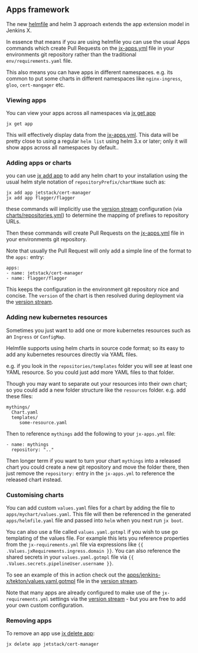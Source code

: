 ## Apps framework

The new [helmfile](https://github.com/roboll/helmfile) and helm 3 approach extends the app extension model in Jenkins X.

In essence that means if you are using helmfile you can use the usual Apps commands which create Pull Requests on the [jx-apps.yml](https://github.com/jenkins-x-labs/boot-helmfile-poc/blob/master/jx-apps.yml) file in your environments git repository rather than the traditional `env/requirements.yaml` file.

This also means you can have apps in different namespaces. e.g. its common to put some charts in different namespaces like `nginx-ingress`, `gloo`, `cert-mangager` etc.

### Viewing apps

You can view your apps across all namespaces via [jx get app](https://jenkins-x.io/commands/jx_get_apps/)

``` 
jx get app
```

This will effectively display data from the [jx-apps.yml](https://github.com/jenkins-x-labs/boot-helmfile-poc/blob/master/jx-apps.yml). This data will be pretty close to using a regular `helm list` using helm 3.x or later; only it will show apps across all namespaces by default..

### Adding apps or charts

you can use [jx add app](https://jenkins-x.io/commands/jx_add_app/) to add any helm chart to your installation using the usual helm style notation of `repositoryPrefix/chartName` such as:

```
jx add app jetstack/cert-manager
jx add app flagger/flagger

```

these commands will implicitly use the [version stream](https://jenkins-x.io/docs/concepts/version-stream/) configuration (via [charts/repositories.yml](https://github.com/jenkins-x/jenkins-x-versions/blob/master/charts/repositories.yml)) to determine the mapping of prefixes to repository URLs.

Then these commands will create Pull Requests on the [jx-apps.yml](https://github.com/jenkins-x-labs/boot-helmfile-poc/blob/master/jx-apps.yml) file in your environments git repository.

Note that usually the Pull Request will only add a simple line of the format to the `apps:` entry:

```
apps:
- name: jetstack/cert-manager 
- name: flagger/flagger
``` 

This keeps the configuration in the environment git repository nice and concise. The `version` of the chart is then resolved during deployment via the [version stream](https://jenkins-x.io/docs/concepts/version-stream/).

### Adding new kubernetes resources

Sometimes you just want to add one or more kubernetes resources such as an `Ingress` or `ConfigMap`.

Helmfile supports using helm charts in source code format; so its easy to add any kubernetes resources directly via YAML files.

e.g. if you look in the `repositories/templates` folder you will see at least one YAML resource. So you could just add more YAML files to that folder.

Though you may want to separate out your resources into their own chart; so you could add a new folder structure like the `resources` folder. e.g. add these files:

``` 
mythings/
  Chart.yaml
  templates/
     some-resource.yaml
```

Then to reference `mythings` add the following to your `jx-apps.yml` file:

```
- name: mythings
  repository: ".."
```

Then longer term if you want to turn your chart `mythings` into a released chart you could create a new git repository and move the folder there, then just remove the `repository:` entry in the `jx-apps.yml` to reference the released chart instead.

### Customising charts

You can add custom `values.yaml` files for a chart by adding the file to `apps/mychart/values.yaml`. This file will then be referenced in the generated `apps/helmfile.yaml` file and passed into `helm` when you next run `jx boot`.

You can also use a file called `values.yaml.gotmpl` if you wish to use go templating of the values file. For example this lets you reference properties from the `jx-requirements.yml` file via expressions like `{{ .Values.jxRequirements.ingress.domain }}`. You can also reference the shared secrets in your `values.yaml.gotmpl` file via `{{ .Values.secrets.pipelineUser.username }}`.

To see an example of this in action check out the [apps/jenkins-x/tekton/values.yaml.gotmpl](https://github.com/jenkins-x/jenkins-x-versions/tree/master/apps/jenkins-x/tekton/values.yaml.gotmpl) file in the [version stream](https://jenkins-x.io/docs/concepts/version-stream/).

Note that many apps are already configured to make use of the `jx-requirements.yml` settings via the [version stream](https://jenkins-x.io/docs/concepts/version-stream/) - but you are free to add your own custom configuration. 

### Removing apps

To remove an app use [jx delete app](https://jenkins-x.io/commands/jx_delete_app/):

```
jx delete app jetstack/cert-manager
```